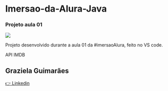 # <h1> Imersao-da-Alura-Java </h1>
<h3>Projeto aula 01</h3>

<img src = "https://images.unsplash.com/photo-1623859763838-a304cbfd4901?ixlib=rb-1.2.1&ixid=MnwxMjA3fDB8MHxwaG90by1wYWdlfHx8fGVufDB8fHx8&auto=format&fit=crop&w=580&q=80">

<p>Projeto desenvolvido durante a aula 01 da #imersaoAlura, feito no VS code.</p>

<p>API IMDB</p>

<h2>Graziela Guimarães</h2>

<a href = "https://www.linkedin.com/in/graziela-guimar%C3%A3es-a99b5a209/">:point_right: Linkedin</a>

